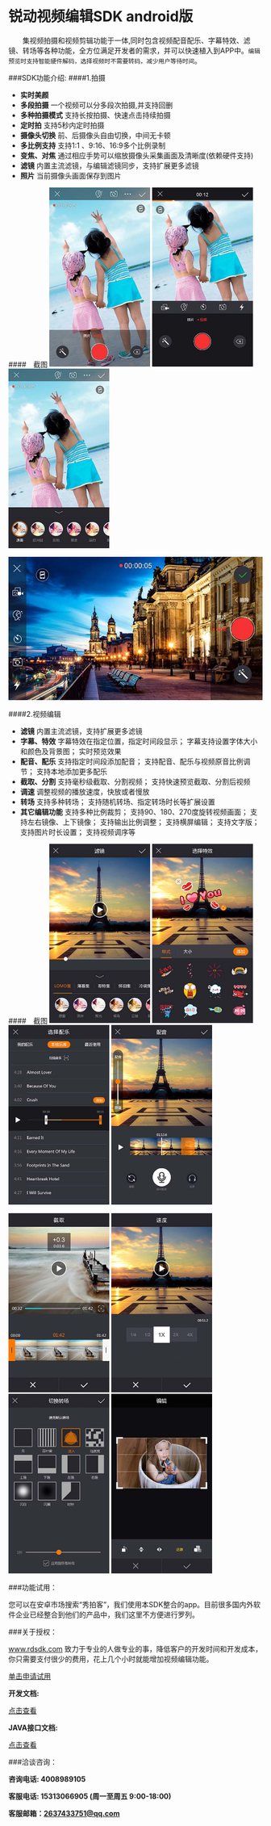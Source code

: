 # 锐动视频编辑SDK android版
&emsp;&emsp;集视频拍摄和视频剪辑功能于一体,同时包含视频配音配乐、字幕特效、滤镜、转场等各种功能，全方位满足开发者的需求，并可以快速植入到APP中。`编辑预览时支持智能硬件解码，选择视频时不需要转码，减少用户等待时间`。

###SDK功能介绍:
####1.拍摄
* **实时美颜**	
* **多段拍摄**
	一个视频可以分多段次拍摄,并支持回删
* **多种拍摄模式**
	支持长按拍摄、快速点击持续拍摄
* **定时拍**
	支持5秒内定时拍摄
* **摄像头切换**
	前、后摄像头自由切换，中间无卡顿
* **多比例支持**
	支持1:1 、9:16、16:9多个比例录制
* **变焦、对焦**
	通过相应手势可以缩放摄像头采集画面及清晰度(依赖硬件支持)
* **滤镜**
	内置主流滤镜，与编辑滤镜同步，支持扩展更多滤镜
* **照片**
	当前摄像头画面保存到图片
	
####&emsp;截图
<img src="website/static/camera1.jpg" width = "200" /> <img src="website/static/camera2.jpg" width = "200" /> <img src="website/static/camera3.jpg" width = "200" />

<img src="website/static/camera4.jpg" width = "600" />

####2.视频编辑
* **滤镜**
	内置主流滤镜，支持扩展更多滤镜
* **字幕、特效**
	字幕特效在指定位置，指定时间段显示；
	字幕支持设置字体大小和颜色及背景图；
	实时预览效果
* **配音、配乐**
	支持指定时间段添加配音；
	支持配音、配乐与视频原音比例调节；
	支持本地添加更多配乐
* **截取、分割**
	支持毫秒级截取、分割视频；
	支持快速预览截取、分割后视频
* **调速**
	调整视频的播放速度，快放或者慢放
* **转场**
	支持多种转场；
	支持随机转场、指定转场时长等扩展设置
* **其它编辑功能**
	支持多种比例裁剪；
	支持90、180、270度旋转视频画面；
	支持左右镜像、上下镜像；
	支持输出比例调整；
	支持横屏编辑；
	支持文字版；
	支持图片时长设置；
	支持视频调序等
	
####&emsp;截图
<img src="website/static/edit1.jpg" width = "200" /> <img src="website/static/edit2.jpg" width = "200" /> <img src="website/static/edit3.jpg" width = "200" /> <img src="website/static/edit4.jpg" width = "200" />

<img src="website/static/edit5.jpg" width = "200" /> <img src="website/static/edit6.jpg" width = "200" /> <img src="website/static/edit7.jpg" width = "200" /> <img src="website/static/edit8.jpg" width = "200" />


###功能试用：

您可以在安卓市场搜索“秀拍客”，我们使用本SDK整合的app。目前很多国内外软件企业已经整合到他们的产品中，我们这里不方便进行罗列。

###关于授权：

www.rdsdk.com 致力于专业的人做专业的事，降低客户的开发时间和开发成本，你只需要支付很少的费用，花上几个小时就能增加视频编辑功能。

[单击申请试用](http://dianbook.17rd.com/business/verify/login)

**开发文档:**

[点击查看](https://rdsdk.github.io/rdVideoEditSDK-for-Android/Android%E9%94%90%E5%8A%A8%E8%A7%86%E9%A2%91%E7%BC%96%E8%BE%91SDK%E6%96%87%E6%A1%A3.pdf)

**JAVA接口文档:**

[点击查看](http://htmlpreview.github.io/?https://github.com/rdsdk/rdVideoEditSDK-for-Android/blob/master/xpkUISdk/docs/xpkUISdk/index.html)

###洽谈咨询：

**咨询电话: 4008989105**

**客服电话: 15313066905 (周一至周五 9:00-18:00)**

**客服邮箱：<2637433751@qq.com>**



